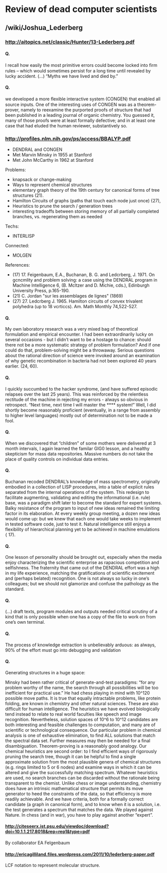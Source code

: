 # Review of dead computer scientists

## /wiki/Joshua_Lederberg

### http://aitopics.net/classic/Hunter/13-Lederberg.pdf

#### Q.

I recall how easily the most primitive errors could become locked into ﬁrm rules – which would sometimes
persist for a long time until revealed by lucky accident. (...) “Myths we have lived and died by.”

#### Q.

we developed a more ﬂexible interactive system (CONGEN) that enabled
all source inputs. One of the interesting uses of CONGEN was as a
theorem-prover, namely to reexamine the purported proofs of structure
that had been published in a leading journal of organic chemistry. You
guessed it, many of those proofs were at least formally defective; and
in at least one case that had eluded the human reviewer, substantively
so.

### http://profiles.nlm.nih.gov/ps/access/BBALYP.pdf

- DENDRAL and CONGEN
- Met Marvin Minsky in 1955 at Stanford
- Met John  McCarthy in 1962 at Stanford

Problems:
- knapsack or change-making
- Ways  to  represent chemical  structures
- elementary  graph
theory  of  the  19th  century  for  canonical  forms  of  tree  structures  (21).
- Hamilton  Circuits  of  graphs  (paths  that  touch  each  node  just  once)  {27),
- Heuristics to prune the search / generation trees
- interesting tradeoffs between storing memory of all partially
completed branches, vs.  regenerating them as needed

Techs:
- INTERLISP

Connected:
- MOLGEN

References:
- (17) 17. Feigenbaum,  E.A., Buchanan,  B. G. and Ledcrberg,  J. 1971.
On gcncmlity  and problem  solving:  a case using  the DENDRAL
program  in Machine  Intelligence  6, (B. Mcltzer  and D. Michie,
cds.), Edinburgh  University  Press, p.165-190.
- (21) C. Jordan "sur les assemblages de lignes" (1869)
- (27) 27. Ledcrberg  J. 1965.
Hamilton  circuits  of convex  trivalent  polyhedra  (up to  18 vcrticcs).
Am. Math Monthly  74,522-527.


#### Q.

My own laboratory research was a very mixed bag of theoretical
formulation and empirical encounter.  I had been extraordinarily lucky
on several occasions - but I didn’t want to be a hostage to chance:
should there not be a more systematic strategy of problem formulation?
And if one could do that, problem-solving might be a throwaway.
Serious questions about the rational direction of science were invoked
around an examination of why genetic recombination in bacteria had not
been explored 40 years earlier.  (24, 60).

#### Q.

I quickly succumbed to the hacker syndrome, (and have suffered
episodic relapses over the last 25 years).  This was reinforced by the
relentless rectitude of the machine in rejecting my errors - always so
obvious in retrospect.  “Next time, next time I will master the ****
system!”  Well, I did shortly become reasonably proficient
(eventually, in a range from assembly to higher level languages)
mostly out of determination not to be made a fool.

#### Q.

When we discovered that “children” of some mothers were delivered at 3
month intervals, I again learned the familar GIG0 lesson, and a
healthy skepticism for mass data repositories.  Massive numbers do not
take the place of quality controls on individual data entries.

#### Q.

Buchanan recoded DENDRAL’s knowledge of mass spectrometry, originally
embodied in a collection of LISP procedures, into a table of explicit
rules separated from the internal operations of the system.  This
redesign to facilitate augmenting, validating and editing the
informational (i.e.  rule) base, was a paradigm shift later to become
the standard for expert systems.  Balky resistance of the program to
input of new ideas remained the limiting factor in its elaboration.
At every weekly group meeting, a dozen new ideas would come up: but we
knew that each one would take weeks to implement in tested software
code, just to test it.  Natural intelligence still enjoys a
flexibility of hierarchical planning yet to be achieved in machine
emulations { 17).

#### Q.

One lesson of personality should be brought out, especially when the
media enjoy characterizing the scientific enterprise as rapacious
competition and selfishness.  The fraternity that came out of the
DENDRAL effort was a high in my life experience, matching the
gratifications of scientific excitement and (perhaps belated)
recognition.  One is not always so lucky in one’s colleagues; but we
should not glamorize and confuse the pathology as the standard.

#### Q.

(...) draft texts, program modules and outputs needed critical
scrutiny of a kind that is only possible when one has a copy of the
file to work on from one’s own terminal.

#### Q.

The process of knowledge extraction is unbelievably arduous: as
always, 90% of the effort must go into debugging and validation

#### Q.

Generating structures in a huge space:

Minsky had been rather critical of generate-and-test paradigms: “for
any problem worthy of the name, the search through all possibilities
will be too inefficient for practical use.”  He had chess playing in
mind with 10^120 possible move paths.  It is true that equally
intractable problems, like protein folding, are known in chemistry and
other natural sciences.  These are also difficult for human
intelligence.  The heuristics we have evolved biologically tend
instead to relate to real world faculties like speech and image
recognition.  Nevertheless, solution spaces of 10^6 to 10^12
candidates are both interesting and feasible challenges to
computation, and many are of scientific or technological consequence.
Our particular problem in chemical analysis is one of exhaustive
elimination, to find ALL solutions that match the spectral data set.
Further measures may then be needed for a final disambiguation.
Theorem-proving is a reasonably good analogy.  Our chemical heuristics
are second order: to I find efficient ways of rigorously pruning the
search tree, though it can be helpful to find a single approximate
solution from the most plausible genera of chemical structures (e.g.
rings limited to 5 or 6 nodes) and examine ways in which it can be
altered and give the successfully matching spectrum.  Whatever
heuristics are used, no search branches can be discarded without the
rationale being transparent to the chemist.  Unlike chess or image
understanding, chemistry does have an intrinsic mathematical structure
that permits its move generator to heed the constraints of the data,
so that efficiency is more readily achievable.  And we have criteria,
both for a formally correct candidate (a graph in canonical form), and
to know when it is a solution, i.e.  the test generates a spectrum
that matches the data.  We played against Nature.  In chess (and in
war), you have to play against another “expert”.

#### http://citeseerx.ist.psu.edu/viewdoc/download?doi=10.1.1.217.8018&rep=rep1&type=pdf

By collaborator EA Felgenbaum

#### http://ericagilliland.files.wordpress.com/2011/10/lederberg-paper.pdf

LCF notation to represent molecular structure.